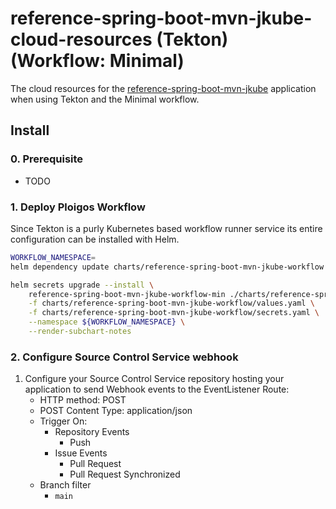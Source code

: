 # reference-spring-boot-mvn-jkube-cloud-resources (Tekton) (Workflow: Minimal)
The cloud resources for the [reference-spring-boot-mvn-jkube](https://github.com/ploigos-reference-apps/reference-spring-boot-mvn-jkube)
application when using Tekton and the Minimal workflow.

## Install

### 0. Prerequisite

* TODO

### 1. Deploy Ploigos Workflow
Since Tekton is a purly Kubernetes based workflow runner service its entire configuration can be
installed with Helm.

```bash
WORKFLOW_NAMESPACE=
helm dependency update charts/reference-spring-boot-mvn-jkube-workflow

helm secrets upgrade --install \
    reference-spring-boot-mvn-jkube-workflow-min ./charts/reference-spring-boot-mvn-jkube-workflow \
    -f charts/reference-spring-boot-mvn-jkube-workflow/values.yaml \
    -f charts/reference-spring-boot-mvn-jkube-workflow/secrets.yaml \
    --namespace ${WORKFLOW_NAMESPACE} \
    --render-subchart-notes
```

### 2. Configure Source Control Service webhook

1. Configure your Source Control Service repository hosting your application to send Webhook events
to the EventListener Route:
    * HTTP method: POST
    * POST Content Type: application/json
    * Trigger On:
      - Repository Events
        * Push
      - Issue Events
        * Pull Request
        * Pull Request Synchronized
    * Branch filter
      - `main`
